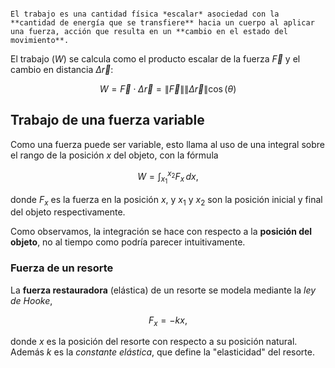 ```ad-definition

El trabajo es una cantidad física *escalar* asociedad con la **cantidad de energía que se transfiere** hacia un cuerpo al aplicar una fuerza, acción que resulta en un **cambio en el estado del movimiento**.

```

El trabajo ($W$) se calcula como el producto escalar de la fuerza $\vec{F}$ y el cambio en distancia $\Delta \vec{r}$:

$$
W = \vec{F} \cdot \Delta \vec{r} = \lVert \vec{F} \rVert \lVert \Delta \vec{r} \rVert \cos(\theta)
$$

## Trabajo de una fuerza variable

Como una fuerza puede ser variable, esto llama al uso de una integral sobre el rango de la posición $x$ del objeto, con la fórmula

$$
W = \int_{x_{1}}^{x_{2}} F_{x} \, dx
,$$

donde $F_{x}$ es la fuerza en la posición $x$, y $x_{1}$ y $x_{2}$ son la posición inicial y final del objeto respectivamente.

Como observamos, la integración se hace con respecto a la **posición del objeto**, no al tiempo como podría parecer intuitivamente.

### Fuerza de un resorte

La **fuerza restauradora** (elástica) de un resorte se modela mediante la *ley de Hooke*,

$$
F_{x} = -kx
,$$

donde $x$ es la posición del resorte con respecto a su posición natural. Además $k$ es la *constante elástica*, que define la "elasticidad" del resorte.
